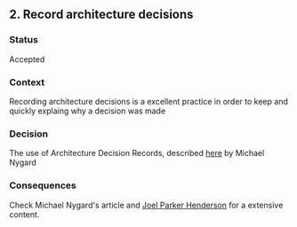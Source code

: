 ## 2. Record architecture decisions

### Status
Accepted

### Context
Recording architecture decisions is a excellent practice in order to keep and quickly explaing why a decision was made

### Decision
The use of Architecture Decision Records, described [here](http://thinkrelevance.com/blog/2011/11/15/documenting-architecture-decisions) by Michael Nygard

### Consequences
Check Michael Nygard's article and [Joel Parker Henderson](https://github.com/joelparkerhenderson/architecture_decision_record) for a extensive content.
